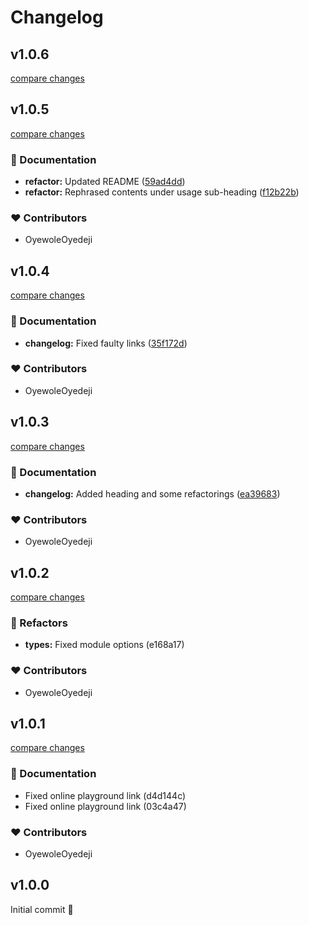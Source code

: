 # Changelog

## v1.0.6

[compare changes](https://github.com/OyewoleOyedeji/nuxt-phosphor-icons/compare/v1.0.5...v1.0.6)

## v1.0.5

[compare changes](https://github.com/OyewoleOyedeji/nuxt-phosphor-icons/compare/v1.0.4...v1.0.5)

### 📖 Documentation

- **refactor:** Updated README ([59ad4dd](https://github.com/OyewoleOyedeji/nuxt-phosphor-icons/commit/59ad4dd))
- **refactor:** Rephrased contents under usage sub-heading ([f12b22b](https://github.com/OyewoleOyedeji/nuxt-phosphor-icons/commit/f12b22b))

### ❤️  Contributors

- OyewoleOyedeji

## v1.0.4

[compare changes](https://github.com/OyewoleOyedeji/nuxt-phosphor-icons/compare/v1.0.3...v1.0.4)


### 📖 Documentation

  - **changelog:** Fixed faulty links ([35f172d](https://github.com/OyewoleOyedeji/nuxt-phosphor-icons/commit/35f172d))

### ❤️  Contributors

- OyewoleOyedeji

## v1.0.3

[compare changes](https://github.com/OyewoleOyedeji/nuxt-phosphor-icons/compare/v1.0.2...v1.0.3)

### 📖 Documentation

- **changelog:** Added heading and some refactorings ([ea39683](https://github.com/OyewoleOyedeji/nuxt-phosphor-icons/commit/ea39683))

### ❤️ Contributors

- OyewoleOyedeji

## v1.0.2

[compare changes](https://github.com/OyewoleOyedeji/nuxt-phosphor-icons/compare/v1.0.1...v1.0.2)

### 💅 Refactors

- **types:** Fixed module options (e168a17)

### ❤️ Contributors

- OyewoleOyedeji

## v1.0.1

[compare changes](https://github.com/OyewoleOyedeji/nuxt-phosphor-icons/compare/v1.0.0...v1.0.1)

### 📖 Documentation

- Fixed online playground link (d4d144c)
- Fixed online playground link (03c4a47)

### ❤️ Contributors

- OyewoleOyedeji

## v1.0.0

Initial commit 🎉
